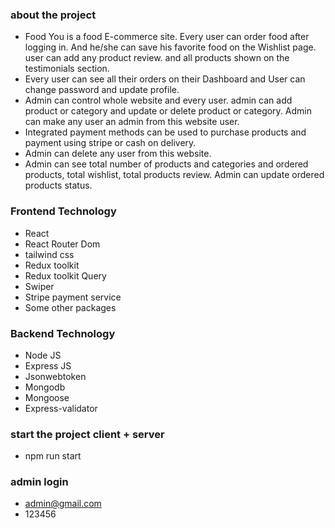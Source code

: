 
### about the project

- Food You is a food E-commerce site. Every user can order food after logging in. And he/she can save his favorite food on the Wishlist page.
user can add any product review. and all products shown on the testimonials section. 
- Every user can see all their orders on their Dashboard and User can change password and update profile.
- Admin can control whole website and every user. admin can add product or category and update or delete product or category. Admin can make any user an admin from this website user.
- Integrated payment methods can be used to purchase products and payment using stripe or cash on delivery.
- Admin can delete any user from this website.
- Admin can see total number of products and categories and ordered products, total wishlist, total products review. Admin can update ordered products status. 

### Frontend Technology

- React
- React Router Dom
- tailwind css
- Redux toolkit
- Redux toolkit Query
- Swiper 
- Stripe payment service
- Some other packages

### Backend Technology

- Node JS
- Express JS
- Jsonwebtoken
- Mongodb
- Mongoose
- Express-validator

### start the project client + server
- npm run start

### admin login 
- admin@gmail.com
- 123456
